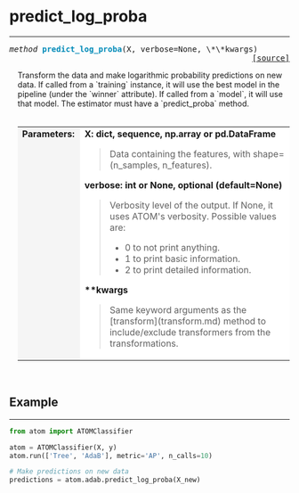 # predict_log_proba
-------------------

<a name="atom"></a>
<pre><em>method</em> <strong style="color:#008AB8">predict_log_proba</strong>(X, verbose=None, \*\*kwargs) 
<div align="right"><a href="https://github.com/tvdboom/ATOM/blob/master/atom/basepredictor.py#L127">[source]</a></div></pre>
<div style="padding-left:3%">
Transform the data and make logarithmic probability predictions on new data. If
 called from a `training` instance, it will use the best model in the pipeline (under
 the `winner` attribute). If called from a `model`, it will use that model. The
 estimator must have a `predict_proba` method.
<br /><br />
<table>
<tr>
<td width="15%" style="vertical-align:top; background:#F5F5F5;"><strong>Parameters:</strong></td>
<td width="75%" style="background:white;">
<strong>X: dict, sequence, np.array or pd.DataFrame</strong>
<blockquote>
Data containing the features, with shape=(n_samples, n_features).
</blockquote>
<strong>verbose: int or None, optional (default=None)</strong>
<blockquote>
Verbosity level of the output. If None, it uses ATOM's verbosity. Possible values are:
<ul>
<li>0 to not print anything.</li>
<li>1 to print basic information.</li>
<li>2 to print detailed information.</li>
</ul>
</blockquote>
<strong>**kwargs</strong>
<blockquote>
Same keyword arguments as the [transform](transform.md) method to
 include/exclude transformers from the transformations.
</blockquote>
</tr>
</table>
</div>
<br />


## Example
----------

```python
from atom import ATOMClassifier

atom = ATOMClassifier(X, y)
atom.run(['Tree', 'AdaB'], metric='AP', n_calls=10)

# Make predictions on new data
predictions = atom.adab.predict_log_proba(X_new)
```